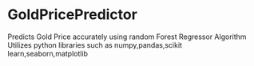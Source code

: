 # GoldPricePredictor
Predicts Gold Price accurately using random Forest Regressor Algorithm
Utilizes python libraries such as numpy,pandas,scikit learn,seaborn,matplotlib
